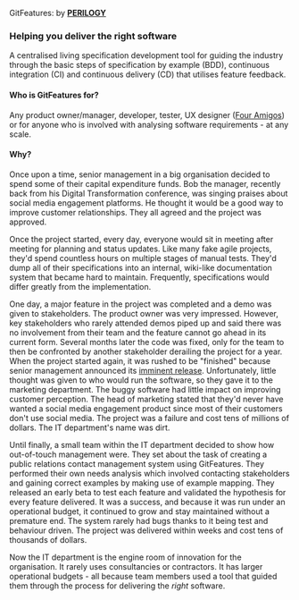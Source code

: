 GitFeatures: by **[PERILOGY](https://perilogy.com)**
### Helping you deliver the right software
A centralised living specification development tool for guiding the industry through the basic steps of specification by example (BDD), continuous integration (CI) and continuous delivery (CD) that utilises feature feedback.

#### Who is GitFeatures for?
Any product owner/manager, developer, tester, UX designer ([Four Amigos](https://medium.com/@daviddenham07/ux-the-fourth-amigo-63d10f506908)) or for anyone who is involved with analysing software requirements - at any scale.

#### Why?
Once upon a time, senior management in a big organisation decided to spend some of their capital expenditure funds. Bob the manager, recently back from his Digital Transformation conference, was singing praises about social media engagement platforms. He thought it would be a good way to improve customer relationships. They all agreed and the project was approved.

Once the project started, every day, everyone would sit in meeting after meeting for planning and status updates. Like many fake agile projects, they'd spend countless hours on multiple stages of manual tests. They'd dump all of their specifications into an internal, wiki-like documentation system that became hard to maintain. Frequently, specifications would differ greatly from the implementation. 

One day, a major feature in the project was completed and a demo was given to stakeholders. The product owner was very impressed. However, key stakeholders who rarely attended demos piped up and said there was no involvement from their team and the feature cannot go ahead in its current form. Several months later the code was fixed, only for the team to then be confronted by another stakeholder derailing the project for a year. When the project started again, it was rushed to be "finished" because senior management announced its [imminent release](https://www.youtube.com/watch?v=5p8wTOr8AbU). Unfortunately, little thought was given to who would run the software, so they gave it to the marketing department. The buggy software had little impact on improving customer perception. The head of marketing stated that they'd never have wanted a social media engagement product since most of their customers don't use social media. The project was a failure and cost tens of millions of dollars. The IT department's name was dirt.

Until finally, a small team within the IT department decided to show how out-of-touch management were. They set about the task of creating a public relations contact management system using GitFeatures. They performed their own needs analysis which involved contacting stakeholders and gaining correct examples by making use of example mapping. They released an early beta to test each feature and validated the hypothesis for every feature delivered. It was a success, and because it was run under an operational budget, it continued to grow and stay maintained without a premature end. The system rarely had bugs thanks to it being test and behaviour driven. The project was delivered within weeks and cost tens of thousands of dollars.  

Now the IT department is the engine room of innovation for the organisation. It rarely uses consultancies or contractors. It has larger operational budgets - all because team members used a tool that guided them through the process for delivering the *right* software.
